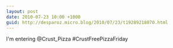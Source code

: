 ```yaml
---
layout: post
date: 2010-07-23 10:00 +1000
guid: http://desparoz.micro.blog/2010/07/23/t19289218070.html
---
```

I'm entering @Crust_Pizza #CrustFreePizzaFriday
